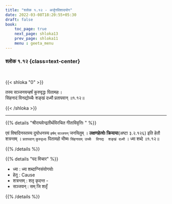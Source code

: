 ```yaml
---
title: "श्लोक १.१२ - अर्जुनविशादयोग"
date: 2022-03-08T18:20:55+05:30
draft: false
book:
    toc_page: true
    next_page: shloka13
    prev_page: shloka11
    menu : geeta_menu
---
```




### श्लोक १.१२ {class=text-center}

<br/>

{{< shloka  "0"  >}}

तस्य सञ्जनयन्हर्षं कुरुवृद्धः पितामहः।  
सिंहनादं विनद्योच्चैः शङ्खं दध्मौ प्रतापवान् ॥१.१२॥

{{< /shloka >}}

---

{{% details "श्रीराघवेन्द्रतीर्थविरचित गीताविवृत्तिः " %}}

एवं विषादिनस्तस्य दुयोधनस्य `हर्षम्`  `सञ्जयन्` जनयितुम् ।
**लक्षणहेत्वोः क्रियाया**(अष्टा ३.२.१२६) इति हेतौ 
शत्रन्तम् । `प्रतापवान्` `कुरुवृध्दः` पितामहो भीष्मः 
`सिंहनादम् उच्चैः  विनद्य  शङ्खं दध्मौ` । ध्मा शब्दे ॥१.१२॥

{{% /details %}}

{{% details "पद विचार" %}}
- ध्मा :   ध्मा शब्दाग्निसंयोगयोः  
- हेतु : Cause
- शत्रन्तम् : शतृ कृदन्त - 
- सञ्जयन् : सम् जि शतृँ  

{{% /details %}}
